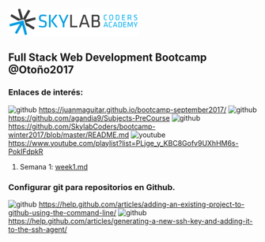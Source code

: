 [![Skylab](https://github.com/Iggy-Codes/logo-images/blob/master/logos/skylab-56.png)](http://www.skylabcoders.com/)

## Full Stack Web Development Bootcamp @Otoño2017

### Enlaces de interés:

![github][img-github] https://juanmaguitar.github.io/bootcamp-september2017/
![github][img-github] https://github.com/agandia9/Subjects-PreCourse
![github][img-github] https://github.com/SkylabCoders/bootcamp-winter2017/blob/master/README.md
![youtube][img-youtube] https://www.youtube.com/playlist?list=PLjge_y_KBC8Gofv9UXhHM6s-PokIFdpkR

1. Semana 1: [week1.md](week1.md)

### Configurar git para repositorios en Github.

![github][img-github] https://help.github.com/articles/adding-an-existing-project-to-github-using-the-command-line/
![github][img-github] https://help.github.com/articles/generating-a-new-ssh-key-and-adding-it-to-the-ssh-agent/

[//]: # (Referencias a imágenes)
[img-github]: https://cdn3.iconfinder.com/data/icons/free-social-icons/67/github_circle_black-20.png
[//]: # (https://cdnjs.cloudflare.com/ajax/libs/foundicons/3.0.0/svgs/fi-social-github.svg)
[img-youtube]: https://cdn4.iconfinder.com/data/icons/ionicons/512/icon-social-youtube-20.png
[//]: # (https://cdnjs.cloudflare.com/ajax/libs/foundicons/3.0.0/svgs/fi-social-youtube.svg)

